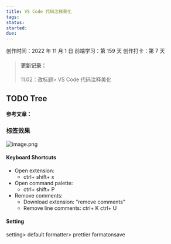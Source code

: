 ```yaml
---
title: VS Code 代码注释美化
tags:
status:
started:
due:
---
```

创作时间：2022 年 11 月 1 日
前端学习：第 159 天 
创作打卡：第 7 天

> #### 更新记录：
> 11.02：改标题> VS Code 代码注释美化

## TODO Tree
#### 参考文章： 
### 标签效果
![image.png](https://cdn.nlark.com/yuque/0/2022/png/29677165/1667289748464-2ea7b51f-b3af-48df-aa51-806963093ae1.png#clientId=uffcc32f4-2e46-4&crop=0&crop=0&crop=1&crop=1&from=paste&id=uebf886d9&margin=%5Bobject%20Object%5D&name=image.png&originHeight=726&originWidth=566&originalType=url&ratio=1&rotation=0&showTitle=false&size=58406&status=done&style=none&taskId=u0f31f807-d539-4228-a56b-458108b262b&title=)
#### Keyboard Shortcuts
- Open extension: 
   - ctrl+ shift+ x
- Open command palette:
   - ctrl+ shift+ P
- Remove comments:
   - Download extension: "remove comments"
   - Remove line comments: ctrl+ K ctrl+ U
#### Setting
setting> 
default formatter> prettier
formatonsave
